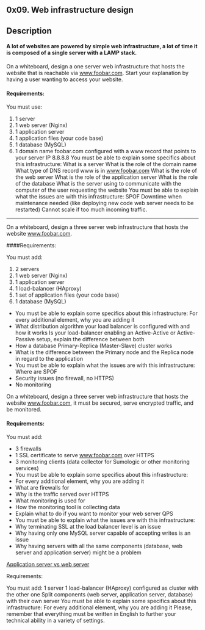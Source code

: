 ## 0x09. Web infrastructure design
## Description
#### A lot of websites are powered by simple web infrastructure, a lot of time it is composed of a single server with a LAMP stack.

On a whiteboard, design a one server web infrastructure that hosts the website that is reachable via www.foobar.com. Start your explanation by having a user wanting to access your website.

#### Requirements:

 You must use:
1. 1 server
1. 1 web server (Nginx)
1. 1 application server
1. 1 application files (your code base)
1. 1 database (MySQL)
1. 1 domain name foobar.com configured with a www record that points to your server IP 8.8.8.8
You must be able to explain some specifics about this infrastructure:
What is a server
What is the role of the domain name
What type of DNS record www is in www.foobar.com
What is the role of the web server
What is the role of the application server
What is the role of the database
What is the server using to communicate with the computer of the user requesting the website
You must be able to explain what the issues are with this infrastructure:
SPOF
Downtime when maintenance needed (like deploying new code web server needs to be restarted)
Cannot scale if too much incoming traffic.

-----

On a whiteboard, design a three server web infrastructure that hosts the website www.foobar.com.

####Requirements:

You must add:
1. 2 servers
1. 1 web server (Nginx)
1. 1 application server
1. 1 load-balancer (HAproxy)
1. 1 set of application files (your code base)
1. 1 database (MySQL)
- You must be able to explain some specifics about this infrastructure:
For every additional element, why you are adding it
- What distribution algorithm your load balancer is configured with and how it works
Is your load-balancer enabling an Active-Active or Active-Passive setup, explain the difference between both
- How a database Primary-Replica (Master-Slave) cluster works
- What is the difference between the Primary node and the Replica node in regard to the application
- You must be able to explain what the issues are with this infrastructure:
Where are SPOF
- Security issues (no firewall, no HTTPS)
- No monitoring




On a whiteboard, design a three server web infrastructure that hosts the website www.foobar.com, it must be secured, serve encrypted traffic, and be monitored.

#### Requirements:

You must add:
- 3 firewalls
- 1 SSL certificate to serve www.foobar.com over HTTPS
- 3 monitoring clients (data collector for Sumologic or other monitoring services)
- You must be able to explain some specifics about this infrastructure:
- For every additional element, why you are adding it
- What are firewalls for
- Why is the traffic served over HTTPS
- What monitoring is used for
- How the monitoring tool is collecting data
- Explain what to do if you want to monitor your web server QPS
- You must be able to explain what the issues are with this infrastructure:
- Why terminating SSL at the load balancer level is an issue
- Why having only one MySQL server capable of accepting writes is an issue
- Why having servers with all the same components (database, web server and application server) might be a problem



[Application server vs web server](https://www.nginx.com/resources/glossary/application-server-vs-web-server)

Requirements:

You must add:
1 server
1 load-balancer (HAproxy) configured as cluster with the other one
Split components (web server, application server, database) with their own server
You must be able to explain some specifics about this infrastructure:
For every additional element, why you are adding it
Please, remember that everything must be written in English to further your technical ability in a variety of settings.
